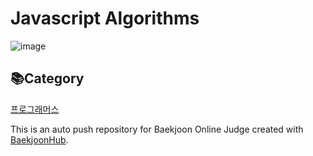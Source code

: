 # Javascript Algorithms
![image](https://github.com/KyoJin-Hwang/javascript-algorithm/assets/84490050/442504db-1172-4252-adae-2ed3d9e3bd74)


## 📚Category
<a href="https://github.com/KyoJin-Hwang/javascript-algorithm/tree/main/%ED%94%84%EB%A1%9C%EA%B7%B8%EB%9E%98%EB%A8%B8%EC%8A%A4/0">프로그래머스</a>

This is an auto push repository for Baekjoon Online Judge created with [BaekjoonHub](https://github.com/BaekjoonHub/BaekjoonHub).
